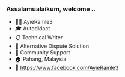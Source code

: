 ### Assalamualaikum, welcome ..

- 👩‍💻 AyieRamle3
- 🎓 Autodidact
- 📋 Technical Writer
- 💼 Alternative Dispute Solution
- 🏢 Community Support
- 🏠 Pahang, Malaysia
- 💬 https://www.facebook.com/AyieRamle3

<!--
**AyieRamle3/AyieRamle3** is a ✨ _special_ ✨ repository because its `README.md` (this file) appears on your GitHub profile.
-->
